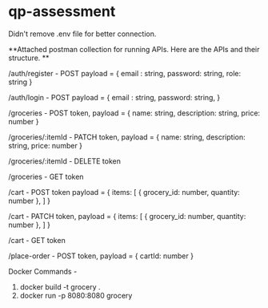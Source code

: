 # qp-assessment

Didn't remove .env file for better connection.

**Attached postman collection for running APIs. Here are the APIs and their structure.
**

 /auth/register - POST
 payload = {
   email : string, 
   password: string, 
   role: string
}

 /auth/login - POST
 payload = {
   email : string, 
   password: string, 
}

/groceries - POST
token,
payload = {
  name: string,
  description: string,
  price: number
}

/groceries/:itemId - PATCH
token,
payload = {
  name: string,
  description: string,
  price: number
}

/groceries/:itemId - DELETE
token

/groceries - GET
token

/cart - POST
token
payload = {
  items: [
        {
            grocery_id: number,
            quantity: number
        },
    ]
}
 
/cart - PATCH
token,
payload = {
  items: [
        {
            grocery_id: number,
            quantity: number
        },
    ]
} 

/cart - GET
token

/place-order - POST
token,
payload = {
    cartId: number
}




Docker Commands - 

1. docker build -t grocery .
2. docker run -p 8080:8080 grocery

